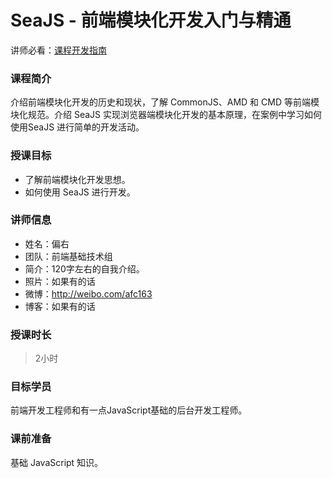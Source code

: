 # SeaJS - 前端模块化开发入门与精通

讲师必看：[课程开发指南](https://github.com/wd-tutorials/_template/wiki)

### 课程简介

介绍前端模块化开发的历史和现状，了解 CommonJS、AMD 和 CMD 等前端模块化规范。介绍 SeaJS 实现浏览器端模块化开发的基本原理，在案例中学习如何使用SeaJS 进行简单的开发活动。

### 授课目标

* 了解前端模块化开发思想。
* 如何使用 SeaJS 进行开发。

### 讲师信息

* 姓名：偏右
* 团队：前端基础技术组
* 简介：120字左右的自我介绍。
* 照片：如果有的话
* 微博：http://weibo.com/afc163
* 博客：如果有的话


### 授课时长

> 2小时

### 目标学员

前端开发工程师和有一点JavaScript基础的后台开发工程师。

### 课前准备

基础 JavaScript 知识。


